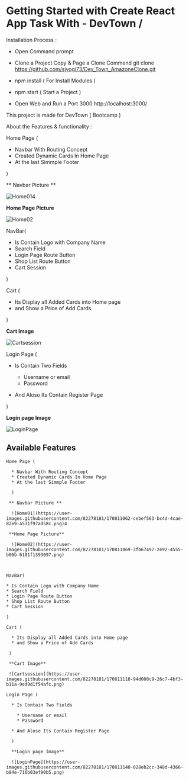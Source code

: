 # Getting Started with Create React App Task With - DevTown /


Installation Process :

   * Open Command prompt
   * Clone a Project Copy & Page a Clone Commend
     git clone https://github.com/sjyogi73/Dev_Town_AmazoneClone.git
   
   * npm install ( For Install Modules )
   * npm start ( Start a Project )
   * Open Web and Run a Port 3000
     http://localhost:3000/
     

This project is made for DevTown ( Bootcamp )

About the Features & functionality :

Home Page (

  * Navbar With Routing Concept
  * Created Dynamic Cards In Home Page 
  * At the last Simmple Footer 
  
  )
  
 ** Navbar Picture **
 
  ![Home01](https://user-images.githubusercontent.com/82278181/170811062-cebef563-bc4d-4cae-82e9-a531f97ad58c.png)4
  
 **Home Page Picture**
  
  ![Home02](https://user-images.githubusercontent.com/82278181/170811069-3fb67497-2e92-4555-b06b-6101f1393097.png)


  
NavBar(

* Is Contain Logo with Company Name 
* Search Field 
* Login Page Route Button
* Shop List Route Button
* Cart Session

)

Cart (
  
  * Its Display all Added Cards into Home page 
  * and Show a Price of Add Cards
  
 )
 
 **Cart Image**
 
 ![Cartsession](https://user-images.githubusercontent.com/82278181/170811118-94d008c9-26c7-4bf3-b11a-9ed9d1f54afc.png)

Login Page (

  * Is Contain Two Fields 
   
    * Username or email
    * Password
    
  * And Aloso Its Contain Register Page
  
  )
  
  **Login page Image**
  
  ![LoginPage](https://user-images.githubusercontent.com/82278181/170811140-028eb2cc-348d-4366-b84e-716b03ef90b5.png)


## Available Features

    Home Page (
    
      * Navbar With Routing Concept
      * Created Dynamic Cards In Home Page 
      * At the last Simmple Footer 
      
      )
      
     ** Navbar Picture **
     
      ![Home01](https://user-images.githubusercontent.com/82278181/170811062-cebef563-bc4d-4cae-82e9-a531f97ad58c.png)4
      
     **Home Page Picture**
      
      ![Home02](https://user-images.githubusercontent.com/82278181/170811069-3fb67497-2e92-4555-b06b-6101f1393097.png)


      
    NavBar(
    
    * Is Contain Logo with Company Name 
    * Search Field 
    * Login Page Route Button
    * Shop List Route Button
    * Cart Session
    
    )
    
    Cart (
      
      * Its Display all Added Cards into Home page 
      * and Show a Price of Add Cards
      
     )
     
     **Cart Image**
     
     ![Cartsession](https://user-images.githubusercontent.com/82278181/170811118-94d008c9-26c7-4bf3-b11a-9ed9d1f54afc.png)

    Login Page (
    
      * Is Contain Two Fields 
       
        * Username or email
        * Password
        
      * And Aloso Its Contain Register Page
      
      )
      
      **Login page Image**
      
      ![LoginPage](https://user-images.githubusercontent.com/82278181/170811140-028eb2cc-348d-4366-b84e-716b03ef90b5.png)

      
    
    
    
      
      

